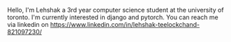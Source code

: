 Hello, I'm Lehshak a 3rd year computer science student at the university of toronto. 
I'm currently interested in django and pytorch.
You can reach me via linkedin on https://www.linkedin.com/in/lehshak-teelockchand-821097230/

